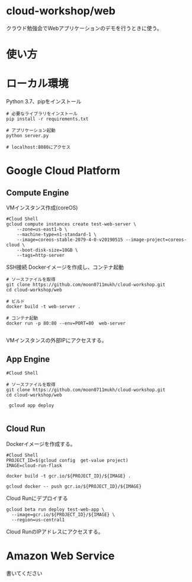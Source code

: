 # cloud-workshop/web

クラウド勉強会でWebアプリケーションのデモを行うときに使う。  

# 使い方

# ローカル環境
Python 3.7、pipをインストール

```
# 必要なライブラリをインストール
pip install -r requirements.txt

# アプリケーション起動
python server.py

# localhost:8080にアクセス
```

# Google Cloud Platform

## Compute Engine

VMインスタンス作成(coreOS)

```
#Cloud Shell
gcloud compute instances create test-web-server \
    --zone=us-east1-b \
    --machine-type=n1-standard-1 \
    --image=coreos-stable-2079-4-0-v20190515 --image-project=coreos-cloud \
    --boot-disk-size=10GB \
    --tags=http-server 

```

SSH接続
Dockerイメージを作成し、コンテナ起動

```
# ソースファイルを取得
git clone https://github.com/moon0711mukh/cloud-workshop.git
cd cloud-workshop/web

# ビルド
docker build -t web-server .

# コンテナ起動
docker run -p 80:80 --env=PORT=80  web-server 


```

VMインスタンスの外部IPにアクセスする。

## App Engine

```
#Cloud Shell

# ソースファイルを取得
git clone https://github.com/moon0711mukh/cloud-workshop.git
cd cloud-workshop/web

 gcloud app deploy


```


## Cloud Run

Dockerイメージを作成する。

```
#Cloud Shell
PROJECT_ID=$(gcloud config  get-value project)
IMAGE=cloud-run-flask

docker build -t gcr.io/${PROJECT_ID}/${IMAGE} .

gcloud docker -- push gcr.io/${PROJECT_ID}/${IMAGE}

```

Cloud Runにデプロイする

```
gcloud beta run deploy test-web-app \
  --image=gcr.io/${PROJECT_ID}/${IMAGE} \
  --region=us-central1
```

Cloud RunのIPアドレスにアクセスする。

# Amazon Web Service
書いてください
